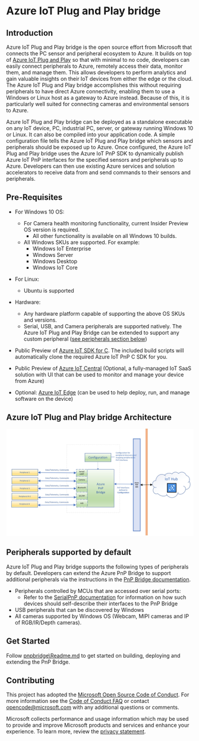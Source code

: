 # Azure IoT Plug and Play bridge

## Introduction
Azure IoT Plug and Play bridge is the open source effort from Microsoft that connects the PC sensor and peripheral ecosystem to Azure. It builds on top of [Azure IoT Plug and Play](https://azure.microsoft.com/en-us/blog/iot-plug-and-play-is-now-available-in-preview/) so that with minimal to no code, developers can easily connect peripherals to Azure, remotely access their data, monitor them, and manage them. This allows developers to perform analytics and gain valuable insights on their IoT devices from either the edge or the cloud. The Azure IoT Plug and Play bridge accomplishes this without requiring peripherals to have direct Azure connectivity, enabling them to use a Windows or Linux host as a gateway to Azure instead. Because of this, it is particularly well suited for connecting cameras and environmental sensors to Azure.

Azure IoT Plug and Play bridge can be deployed as a standalone executable on any IoT device, PC, industrial PC, server, or gateway running Windows 10 or Linux. It can also be compiled into your application code. A simple configuration file tells the Azure IoT Plug and Play bridge which sensors and peripherals should be exposed up to Azure. Once configured, the Azure IoT Plug and Play bridge uses the Azure IoT PnP SDK to dynamically publish Azure IoT PnP interfaces for the specified sensors and peripherals up to Azure. Developers can then use existing Azure services and solution accelerators to receive data from and send commands to their sensors and peripherals. 


## Pre-Requisites
- For Windows 10 OS:
  - For Camera health monitoring functionality, current Insider Preview OS version is required.
    - All other functionality is available on all Windows 10 builds. 
  - All Windows SKUs are supported. For example:
    - Windows IoT Enterprise
    - Windows Server
    - Windows Desktop
    - Windows IoT Core
- For Linux:
  - Ubuntu is supported
- Hardware:
  - Any hardware platform capable of supporting the above OS SKUs and versions.
  - Serial, USB, and Camera peripherals are supported natively. The Azure IoT Plug and Play Bridge can be extended to support any custom peripheral ([see peripherals section below](#peripherals-supported-by-default)) 

- Public Preview of [Azure IoT SDK for C](https://github.com/Azure/azure-iot-sdk-c/tree/public-preview). The included build scripts will automatically clone the required Azure IoT PnP C SDK for you.

- Public Preview of [Azure IoT Central](https://docs.microsoft.com/en-us/azure/iot-central/overview-iot-central-pnp) (Optional, a fully-managed IoT SaaS solution with UI that can be used to monitor and manage your device from Azure)

- Optional: [Azure IoT Edge](https://docs.microsoft.com/en-us/azure/iot-edge/) (can be used to help deploy, run, and manage software on the device)

## Azure IoT Plug and Play bridge Architecture
![Architecture](./pnpbridge/docs/Pictures/AzurePnPBridge.png)

## Peripherals supported by default

Azure IoT Plug and Play bridge supports the following types of peripherals by default. Developers can extend the Azure PnP Bridge to support additional peripherals via the instructions in the [PnP Bridge documentation](./pnpbridge/ReadMe.md).
- Peripherals controlled by MCUs that are accessed over serial ports:
    - Refer to the [SerialPnP documentation](./serialpnp/Readme.md) for information on how such devices should self-describe their interfaces to the PnP Bridge
- USB peripherals that can be discovered by Windows
- All cameras supported by Windows OS (Webcam, MIPI cameras and IP of RGB/IR/Depth cameras).

## Get Started

Follow [pnpbridge\Readme.md](./pnpbridge/ReadMe.md) to get started on building, deploying and extending the PnP Bridge.


## Contributing
This project has adopted the [Microsoft Open Source Code of Conduct](https://opensource.microsoft.com/codeofconduct/). For more information see the [Code of Conduct FAQ](https://opensource.microsoft.com/codeofconduct/faq/) or contact [opencode@microsoft.com](mailto:opencode@microsoft.com) with any additional questions or comments.

Microsoft collects performance and usage information which may be used to provide and improve Microsoft products and services and enhance your experience.  To learn more, review the [privacy statement](https://go.microsoft.com/fwlink/?LinkId=521839&clcid=0x409).  

